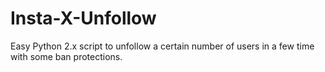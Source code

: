 # Insta-X-Unfollow
Easy Python 2.x script to unfollow a certain number of users in a few time with some ban protections.

